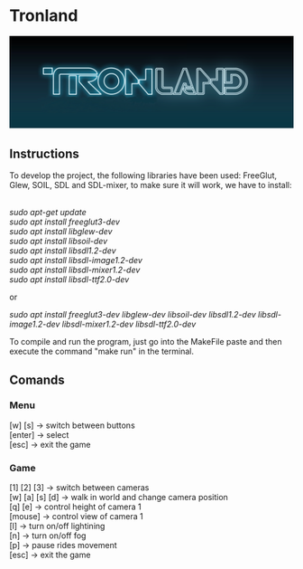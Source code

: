 # Tronland
![Logo](game_logof.png)

## Instructions

To develop the project, the following libraries have been used: FreeGlut, Glew, SOIL, SDL and SDL-mixer, to make sure it will work, we have to install:<br /><br />

<em>sudo apt-get update</em><br />
<em>sudo apt install freeglut3-dev</em><br />
<em>sudo apt install libglew-dev</em><br />
<em>sudo apt install libsoil-dev</em><br />
<em>sudo apt install libsdl1.2-dev</em><br />
<em>sudo apt install libsdl-image1.2-dev</em><br />
<em>sudo apt install libsdl-mixer1.2-dev</em><br />
<em>sudo apt install libsdl-ttf2.0-dev</em><br />

or<br />

<em>sudo apt install freeglut3-dev libglew-dev libsoil-dev libsdl1.2-dev libsdl-image1.2-dev libsdl-mixer1.2-dev libsdl-ttf2.0-dev</em><br />

To compile and run the program, just go into the MakeFile paste and then execute the command "make run" in the terminal.

## Comands
### Menu
[w] [s] -> switch between buttons<br />
[enter] -> select<br />
[esc] -> exit the game<br />

### Game
[1] [2] [3] -> switch between cameras<br />
[w] [a] [s] [d] -> walk in world and change camera position<br />
[q] [e] ->  control height of camera 1<br />
[mouse] -> control view of camera 1<br />
[l] -> turn on/off lightining<br />
[n] -> turn on/off fog<br />
[p] -> pause rides movement<br />
[esc] -> exit the game<br />
